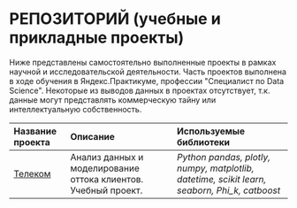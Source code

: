 # РЕПОЗИТОРИЙ (учебные и прикладные проекты)

Ниже представлены самостоятельно выполненные проекты в рамках научной и исследовательской деятельности. Часть проектов выполнена в ходе обучения в Яндекс.Практикуме, профессии "Специалист по Data Science". 
Некоторые из выводов данных в проектах отсутствует, т.к. данные могут представлять коммерческую тайну или интеллектуальную собственность.

| Название проекта | Описание | Используемые библиотеки | 
| :---------------------- | :---------------------- | :---------------------- |
| [Телеком](telecom) | Анализ данных и моделирование оттока клиентов. Учебный проект. | *Python pandas, plotly, numpy, matplotlib, datetime, scikit learn, seaborn, Phi_k, catboost* |
